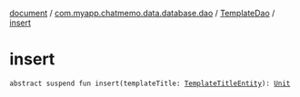 [document](../../index.md) / [com.myapp.chatmemo.data.database.dao](../index.md) / [TemplateDao](index.md) / [insert](./insert.md)

# insert

`abstract suspend fun insert(templateTitle: `[`TemplateTitleEntity`](../../com.myapp.chatmemo.data.database.entity/-template-title-entity/index.md)`): `[`Unit`](https://kotlinlang.org/api/latest/jvm/stdlib/kotlin/-unit/index.html)